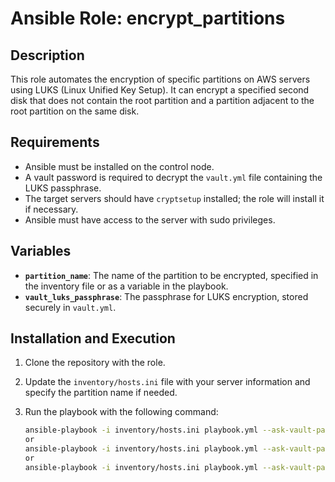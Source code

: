 
# Ansible Role: encrypt_partitions

## Description
This role automates the encryption of specific partitions on AWS servers using LUKS (Linux Unified Key Setup). It can encrypt a specified second disk that does not contain the root partition and a partition adjacent to the root partition on the same disk.

## Requirements
- Ansible must be installed on the control node.
- A vault password is required to decrypt the `vault.yml` file containing the LUKS passphrase.
- The target servers should have `cryptsetup` installed; the role will install it if necessary.
- Ansible must have access to the server with sudo privileges.

## Variables
- **`partition_name`**: The name of the partition to be encrypted, specified in the inventory file or as a variable in the playbook.
- **`vault_luks_passphrase`**: The passphrase for LUKS encryption, stored securely in `vault.yml`.

## Installation and Execution
1. Clone the repository with the role.
2. Update the `inventory/hosts.ini` file with your server information and specify the partition name if needed.
3. Run the playbook with the following command:

   ```bash
   ansible-playbook -i inventory/hosts.ini playbook.yml --ask-vault-pass -t "encrypt_partition" # To run all roles for encrypting disk partitions
   or
   ansible-playbook -i inventory/hosts.ini playbook.yml --ask-vault-pass -t "encrypt_second"    # To run the role for encrypting the second disk in the system
   or 
   ansible-playbook -i inventory/hosts.ini playbook.yml --ask-vault-pass -t "encrypt_root_adjacent"  # To run the role for encrypting the partition that is present on the disk next to the root partition

